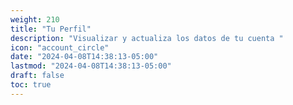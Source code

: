 ```yaml
---
weight: 210
title: "Tu Perfil"
description: "Visualizar y actualiza los datos de tu cuenta "
icon: "account_circle"
date: "2024-04-08T14:38:13-05:00"
lastmod: "2024-04-08T14:38:13-05:00"
draft: false
toc: true
---
```

